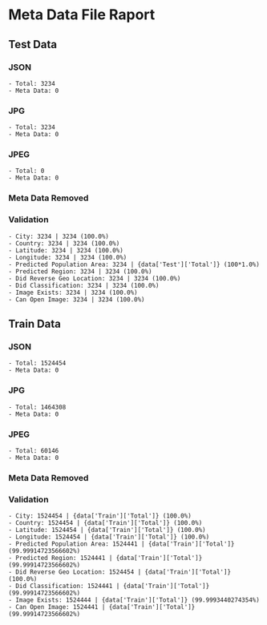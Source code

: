 # Meta Data File Raport

## Test Data
### JSON
    - Total: 3234
    - Meta Data: 0
### JPG
    - Total: 3234
    - Meta Data: 0
### JPEG
    - Total: 0
    - Meta Data: 0
### Meta Data Removed
### Validation
    - City: 3234 | 3234 (100.0%)
    - Country: 3234 | 3234 (100.0%)
    - Latitude: 3234 | 3234 (100.0%)
    - Longitude: 3234 | 3234 (100.0%)
    - Predicted Population Area: 3234 | {data['Test']['Total']} (100*1.0%)
    - Predicted Region: 3234 | 3234 (100.0%)
    - Did Reverse Geo Location: 3234 | 3234 (100.0%)
    - Did Classification: 3234 | 3234 (100.0%)
    - Image Exists: 3234 | 3234 (100.0%)
    - Can Open Image: 3234 | 3234 (100.0%)
## Train Data
### JSON
    - Total: 1524454
    - Meta Data: 0
### JPG
    - Total: 1464308
    - Meta Data: 0
### JPEG
    - Total: 60146
    - Meta Data: 0
### Meta Data Removed
### Validation
    - City: 1524454 | {data['Train']['Total']} (100.0%)
    - Country: 1524454 | {data['Train']['Total']} (100.0%)
    - Latitude: 1524454 | {data['Train']['Total']} (100.0%)
    - Longitude: 1524454 | {data['Train']['Total']} (100.0%)
    - Predicted Population Area: 1524441 | {data['Train']['Total']} (99.99914723566602%)
    - Predicted Region: 1524441 | {data['Train']['Total']} (99.99914723566602%)
    - Did Reverse Geo Location: 1524454 | {data['Train']['Total']} (100.0%)
    - Did Classification: 1524441 | {data['Train']['Total']} (99.99914723566602%)
    - Image Exists: 1524444 | {data['Train']['Total']} (99.9993440274354%)
    - Can Open Image: 1524441 | {data['Train']['Total']} (99.99914723566602%)
